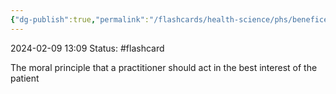 ```yaml
---
{"dg-publish":true,"permalink":"/flashcards/health-science/phs/beneficence/","updated":"2024-03-01T08:57:57.122-06:00"}
---
```


2024-02-09
13:09
Status: #flashcard

 The moral principle that a practitioner should act in the best interest of the patient